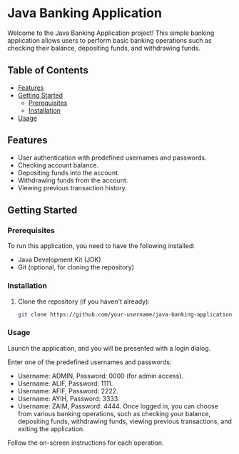# Java Banking Application

Welcome to the Java Banking Application project! This simple banking application allows users to perform basic banking operations such as checking their balance, depositing funds, and withdrawing funds.

## Table of Contents

- [Features](#features)
- [Getting Started](#getting-started)
  - [Prerequisites](#prerequisites)
  - [Installation](#installation)
- [Usage](#usage)

## Features

- User authentication with predefined usernames and passwords.
- Checking account balance.
- Depositing funds into the account.
- Withdrawing funds from the account.
- Viewing previous transaction history.

## Getting Started

### Prerequisites

To run this application, you need to have the following installed:

- Java Development Kit (JDK)
- Git (optional, for cloning the repository)

### Installation

1. Clone the repository (if you haven't already):

   ```bash
   git clone https://github.com/your-username/java-banking-application.git


### Usage

Launch the application, and you will be presented with a login dialog.

Enter one of the predefined usernames and passwords:

- Username: ADMIN, Password: 0000 (for admin access).
- Username: ALIF, Password: 1111.
- Username: AFIF, Password: 2222.
- Username: AYIH, Password: 3333.
- Username: ZAIM, Password: 4444.
Once logged in, you can choose from various banking operations, such as checking your balance, depositing funds, withdrawing funds, viewing previous transactions, and exiting the application.

Follow the on-screen instructions for each operation.
